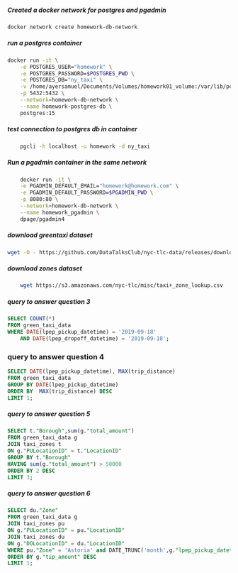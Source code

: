 ##### Created a docker network for postgres and pgadmin
```bash
docker network create homework-db-network
```

##### run a postgres container
```bash
docker run -it \
    -e POSTGRES_USER="homework" \
    -e POSTGRES_PASSWORD=$POSTGRES_PWD \
    -e POSTGRES_DB="ny_taxi" \
    -v /home/ayersamuel/Documents/Volumes/homework01_volume:/var/lib/postgresql/data \
    -p 5432:5432 \
    --network=homework-db-network \
    --name homework-postgres-db \
    postgres:15
```

##### test connection to postgres db in container
```bash
    pgcli -h localhost -u homework -d ny_taxi
```

##### Run a pgadmin container in the same network
```bash
    docker run -it \
    -e PGADMIN_DEFAULT_EMAIL="homework@homework.com" \
    -e PGADMIN_DEFAULT_PASSWORD=$PGADMIN_PWD \
    -p 8080:80 \
    --network=homework-db-network \
    --name homework_pgadmin \
    dpage/pgadmin4
```

##### download greentaxi dataset
```bash
wget -O - https://github.com/DataTalksClub/nyc-tlc-data/releases/download/green/green_tripdata_2019-09.csv.gz | gunzip green_taxi_data.csv
```

##### download zones dataset
```bash
    wget https://s3.amazonaws.com/nyc-tlc/misc/taxi+_zone_lookup.csv
```

##### query to answer question 3
```sql
SELECT COUNT(*)
FROM green_taxi_data 
WHERE DATE(lpep_pickup_datetime) = '2019-09-18' 
	AND DATE(lpep_dropoff_datetime) = '2019-09-18';
```

### query to answer question 4
```sql
SELECT DATE(lpep_pickup_datetime), MAX(trip_distance)
FROM green_taxi_data
GROUP BY DATE(lpep_pickup_datetime)
ORDER BY  MAX(trip_distance) DESC
LIMIT 1;
```

##### query to answer question 5
```sql
SELECT t."Borough",sum(g."total_amount")
FROM green_taxi_data g
JOIN taxi_zones t
ON g."PULocationID" = t."LocationID"
GROUP BY t."Borough"
HAVING sum(g."total_amount") > 50000
ORDER BY 2 DESC
LIMIT 3;
```

##### query to answer question 6
```sql
SELECT du."Zone"
FROM green_taxi_data g
JOIN taxi_zones pu
ON g."PULocationID" = pu."LocationID"
JOIN taxi_zones du
ON g."DOLocationID" = du."LocationID"
WHERE pu."Zone" = 'Astoria' and DATE_TRUNC('month',g."lpep_pickup_datetime") = '2019-09-01'
ORDER BY g."tip_amount" DESC
LIMIT 1;
```